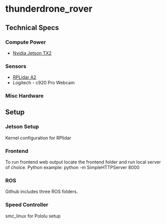 # thunderdrone_rover

## Technical Specs
### Compute Power
* [Nvidia Jetson TX2](http://www.nvidia.com/object/embedded-systems-dev-kits-modules.html)

### Sensors
* [RPLidar A2](https://www.slamtec.com/en/Lidar)
* Logitech - c920 Pro Webcam


### Misc Hardware


## Setup

### Jetson Setup
Kernel configuration for RPlidar

### Frontend
To run frontend web output locate the frontend folder and run local server of choice.
Python example: python -m SimpleHTTPServer 8000

### ROS
Github includes three ROS folders.

### Speed Controller
smc_linux for Pololu setup


